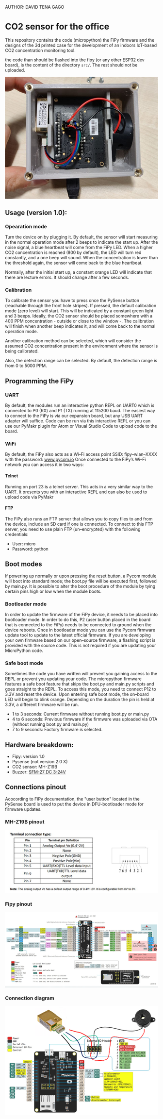 AUTHOR: DAVID TENA GAGO

# CO2 sensor for the office

This repository contains the code (micropython) the FiPy firmware and the designs of the 3d printed case for the development of an indoors IoT-based CO2 concentration monitoring tool.   

the code than should be flashed into the fipy (or any other ESP32 dev board), is the content of the directory ``src/``. The rest should not be uploaded.

![setup](media/setup.jpg)

## Usage (version 1.0):

### Opearation mode
Turn the device on by plugging it. By default, the sensor will start measuring in the normal operation mode after 2 beeps to indicate the start up. After the noise signal, a blue heartbeat will come from the FiPy LED. When a higher CO2 concentration is reached (800 by default),
the LED will turn red constantly, and a one beep will sound. When the concentration is lower than the threshold again, the sensor will come back to the blue heartbeat.

Normally, after the initial start up, a constant orange LED will indicate that there are lecture errors. It should change after a few seconds.

### Calibration
To calibrate the sensor you have to press once the PySense button (reachable through the front hole stripes). If pressed, the default calibration mode (zero level) will start. This will be indicated by a constant green light and 3 beeps. Ideally, the CO2 sensor should be placed somewhere with a 400 PPM concentration - outside or close to the window -. The calibration will finish when another beep indicates it, and will come back to the normal operation mode.

Another calibration method can be selected, which will consider the assumed CO2 concentration present in the environment where the sensor is being calibrated.

Also, the detection range can be selected. By default, the detection range is from 0 to 5000 PPM.

## Programming the FiPy
### UART
By default, the modules run an interactive python REPL on UART0 which is connected to P0 (RX) and P1 (TX) running at 115200 baud. The easiest way to connect to the FiPy is via our expansion board, but any USB UART adapter will suffice. Code can be run via this interactive REPL or you can use our PyMakr plugin for Atom or Visual Studio Code to upload code to the board.

### WiFi
By default, the FiPy also acts as a Wi–Fi access point SSID: fipy–wlan–XXXX with the password: www.pycom.io
Once connected to the FiPy’s Wi–Fi network you can access it in two ways:

#### Telnet
Running on port 23 is a telnet server. This acts in a very similar way to the UART. It presents you with an interactive REPL and can also be used to upload code via PyMakr

#### FTP
The FiPy also runs an FTP server that allows you to copy files to and from the device, include an SD card if one is connected. To connect to this FTP server, you need to use plain FTP (un–encrypted) with the following credentials:
* User: micro
* Password: python

## Boot modes
If powering up normally or upon pressing the reset button, a Pycom module will boot into standard mode; the boot.py file will be executed first, followed by main.py. It is possible to alter the boot procedure of the module by tying certain pins high or low when the module boots.
### Bootloader mode
In order to update the firmware of the FiPy device, it needs to be placed into bootloader mode. In order to do this, P2 (user button placed in the board that is connected to the FiPy) needs to be connected to ground when the device reboots. Once in bootloader mode you can use the Pycom firmware update tool to update to the latest official firmware. If you are developing your own firmware based on our open–source firmware, a flashing script is provided with the source code. This is not required if you are updating your MicroPython code.

### Safe boot mode
Sometimes the code you have written will prevent you gaining access to the REPL or prevent you updating your code. The micropython firmware features a safe boot feature that skips the boot.py and main.py scripts and goes straight to the REPL. To access this mode, you need to
connect P12 to 3.3V and reset the device. Upon entering safe boot mode, the on–board LED will begin to blink orange. Depending on the duration the pin is held at 3.3V, a different firmware will be run.
* 1 to 3 seconds: Current firmware without running boot.py or main.py
* 4 to 6 seconds: Previous firmware if the firmware was uploaded via OTA (without running boot.py and main.py)
* 7 to 9 seconds: Factory firmware is selected. 

## Hardware breakdown:
- Fipy: version 1.0
- Pysense (not version 2.0 X)
- CO2 sensor: MH-Z19B
- Buzzer: [SFM-27 DC 3-24V](https://www.amazon.co.uk/Electronic-Buzzer-Sounder-Continuous-Decibel/dp/B08TTFP58F/ref=dp_prsubs_1?pd_rd_i=B08TTFP58F&psc=1)

## Connections pinout
Acocording to FiPy documentation, the "user button" located in the PySense board is used to put the device in DFU-bootloader mode for firmware updates.

### MH-Z19B pinout
![MH-Z19B pinout](media/MH-Z19B_pinout.jpg)
### Fipy pinout
![Fipy pinoit](media/fipy_pinout.jpg)
### Connection diagram
![Connection diagram](media/connection_diagram.png)
